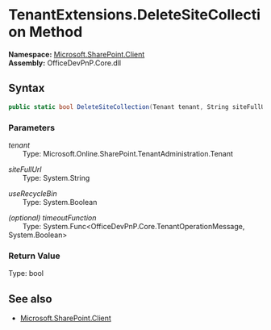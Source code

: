 # TenantExtensions.DeleteSiteCollection Method  
  

**Namespace:** [Microsoft.SharePoint.Client](Microsoft.SharePoint.Client.md)  
**Assembly:** OfficeDevPnP.Core.dll  
## Syntax
```C#
public static bool DeleteSiteCollection(Tenant tenant, String siteFullUrl, Boolean useRecycleBin, Func<TenantOperationMessage, Boolean> timeoutFunction)
```
### Parameters
*tenant*  
&emsp;&emsp;Type: Microsoft.Online.SharePoint.TenantAdministration.Tenant  

*siteFullUrl*  
&emsp;&emsp;Type: System.String  

*useRecycleBin*  
&emsp;&emsp;Type: System.Boolean  

*(optional) timeoutFunction*  
&emsp;&emsp;Type: System.Func<OfficeDevPnP.Core.TenantOperationMessage, System.Boolean>  

### Return Value
Type: bool  

## See also
- [Microsoft.SharePoint.Client](Microsoft.SharePoint.Client.md)
